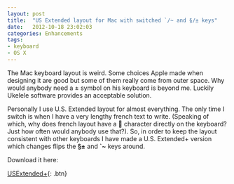```yaml
---
layout: post
title:  "US Extended layout for Mac with switched `/~ and §/± keys"
date:   2012-10-18 23:02:03
categories: Enhancements
tags:
- keyboard
- OS X
---
```


The Mac keyboard layout is weird. Some choices Apple made when designing it are
good but some of them really come from outer space. Why would anybody need a ±
symbol on his keyboard is beyond me. Luckily Ukelele software provides an
acceptable solution.

Personally I use U.S. Extended layout for almost everything. The only time I
switch is when I have a very lengthy french text to write. (Speaking of which,
why does french layout have a  character directly on the keyboard? Just how
often would anybody use that?). So, in order to keep the layout consistent with
other keyboards I have made a U.S. Extended+ version which changes flips the
**§±** and **`~** keys around.

Download it here:

[USExtended+][dl-us-extended-plus]{: .btn}

[dl-us-extended-plus]: /files/downloads/USExtended+.zip "USExtended+ keyboard layout"

